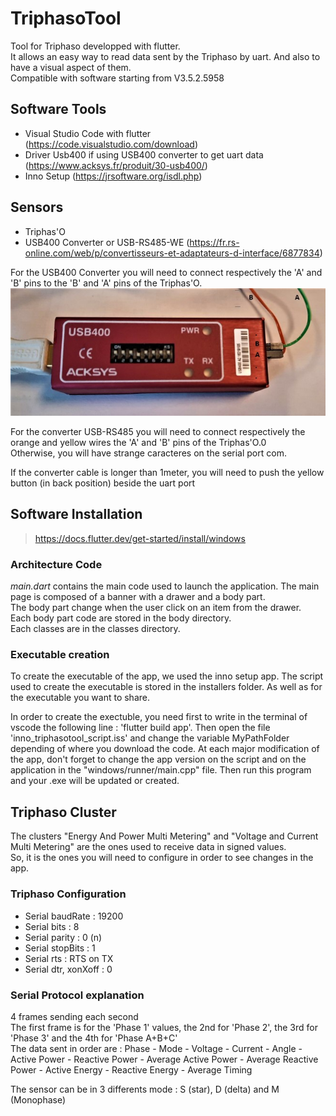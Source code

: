 # TriphasoTool
Tool for Triphaso developped with flutter.  
It allows an easy way to read data sent by the Triphaso by uart. And also to have a visual aspect of them.  
Compatible with software starting from V3.5.2.5958  

## Software Tools
* Visual Studio Code with flutter (https://code.visualstudio.com/download)  
* Driver Usb400 if using USB400 converter to get uart data (https://www.acksys.fr/produit/30-usb400/)  
* Inno Setup (https://jrsoftware.org/isdl.php)

## Sensors
* Triphas'O
* USB400 Converter or USB-RS485-WE (https://fr.rs-online.com/web/p/convertisseurs-et-adaptateurs-d-interface/6877834)

For the USB400 Converter you will need to connect respectively the 'A' and 'B' pins to the 'B' and 'A' pins of the Triphas'O. 
![Alt text](images/usb400Converter.jpg?raw=true "Title")

For the converter USB-RS485 you will need to connect respectively the orange and yellow wires the 'A' and 'B' pins of the Triphas'O.0  
Otherwise, you will have strange caracteres on the serial port com.

If the converter cable is longer than 1meter, you will need to push the yellow button (in back position) beside the uart port

## Software Installation
>https://docs.flutter.dev/get-started/install/windows

### Architecture Code
*main.dart* contains the main code used to launch the application. The main page is composed of a banner with a drawer and a body part.   
The body part change when the user click on an item from the drawer.  
Each body part code are stored in the body directory.   
Each classes are in the classes directory.  

### Executable creation
To create the executable of the app, we used the inno setup app. The script used to create the executable is stored in the installers folder. As well as for the executable you want to share. 
  
In order to create the exectuble, you need first to write in the terminal of vscode the following line : 'flutter build app'. Then open the file 'inno_triphasotool_script.iss' and change the variable MyPathFolder depending of where you download the code. At each major modification of the app, don't forget to change the app version on the script and on the application in the "windows/runner/main.cpp" file. Then run this program and your .exe will be updated or created.  

## Triphaso Cluster
The clusters "Energy And Power Multi Metering" and "Voltage and Current Multi Metering" are the ones used to receive data in signed values.   
So, it is the ones you will need to configure in order to see changes in the app.     

### Triphaso Configuration
* Serial baudRate : 19200
* Serial bits : 8
* Serial parity : 0 (n)
* Serial stopBits : 1
* Serial rts : RTS on TX 
* Serial dtr, xonXoff : 0

### Serial Protocol explanation
4 frames sending each second  
The first frame is for the 'Phase 1' values, the 2nd for 'Phase 2', the 3rd for 'Phase 3' and the 4th for 'Phase A+B+C'  
The data sent in order are : Phase - Mode - Voltage - Current - Angle - Active Power - Reactive Power - Average Active Power - Average Reactive Power - Active Energy - Reactive Energy - Average Timing   

The sensor can be in 3 differents mode : S (star), D (delta) and M (Monophase)
